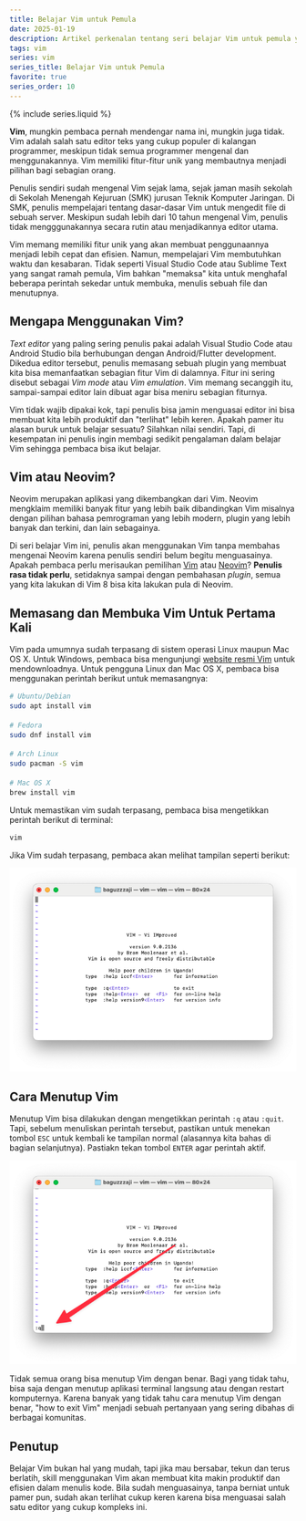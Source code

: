 ```yaml
---
title: Belajar Vim untuk Pemula
date: 2025-01-19
description: Artikel perkenalan tentang seri belajar Vim untuk pemula yang akan mulai membahas cara memasng, membuka dan menutup Vim untuk pertama kali.
tags: vim
series: vim
series_title: Belajar Vim untuk Pemula
favorite: true
series_order: 10
---
```


{% include series.liquid %}

**Vim**, mungkin pembaca pernah mendengar nama ini, mungkin juga tidak. Vim adalah salah satu editor teks yang cukup populer di kalangan programmer, meskipun tidak semua programmer mengenal dan menggunakannya. Vim memiliki fitur-fitur unik yang membautnya menjadi pilihan bagi sebagian orang. 

Penulis sendiri sudah mengenal Vim sejak lama, sejak jaman masih sekolah di Sekolah Menengah Kejuruan (SMK) jurusan Teknik Komputer Jaringan. Di SMK, penulis mempelajari tentang dasar-dasar Vim untuk mengedit file di sebuah server. Meskipun sudah lebih dari 10 tahun mengenal Vim, penulis tidak mengggunakannya secara rutin atau menjadikannya editor utama. 

Vim memang memiliki fitur unik yang akan membuat penggunaannya menjadi lebih cepat dan efisien. Namun, mempelajari Vim membutuhkan waktu dan kesabaran. Tidak seperti Visual Studio Code atau Sublime Text yang sangat ramah pemula, Vim bahkan "memaksa" kita untuk menghafal beberapa perintah sekedar untuk membuka, menulis sebuah file dan menutupnya. 

## Mengapa Menggunakan Vim? 

*Text editor* yang paling sering penulis pakai adalah Visual Studio Code atau Android Studio bila berhubungan dengan Android/Flutter development. Dikedua editor tersebut, penulis memasang sebuah plugin yang membuat kita bisa memanfaatkan sebagian fitur Vim di dalamnya. Fitur ini sering disebut sebagai *Vim mode* atau *Vim emulation*. Vim memang secanggih itu, sampai-sampai editor lain dibuat agar bisa meniru sebagian fiturnya. 

Vim tidak wajib dipakai kok, tapi penulis bisa jamin menguasai editor ini bisa membuat kita lebih produktif dan "terlihat" lebih keren.  Apakah pamer itu alasan buruk untuk belajar sesuatu? Silahkan nilai sendiri. Tapi, di kesempatan ini penulis ingin membagi sedikit pengalaman dalam belajar Vim sehingga pembaca bisa ikut belajar. 

## Vim atau Neovim? 

Neovim merupakan aplikasi yang dikembangkan dari Vim. Neovim mengklaim memiliki banyak fitur yang lebih baik dibandingkan Vim misalnya dengan pilihan bahasa pemrograman yang lebih modern, plugin yang lebih banyak dan terkini, dan lain sebagainya. 

Di seri belajar Vim ini, penulis akan menggunakan Vim tanpa membahas mengenai Neovim karena penulis sendiri belum begitu menguasainya. Apakah pembaca perlu merisaukan pemilihan [Vim](https://www.vim.org/) atau [Neovim](https://neovim.io/)? **Penulis rasa tidak perlu**, setidaknya sampai dengan pembahasan *plugin*, semua yang kita lakukan di Vim 8 bisa kita lakukan pula di Neovim. 

## Memasang dan Membuka Vim Untuk Pertama Kali

Vim pada umumnya sudah terpasang di sistem operasi Linux maupun Mac OS X. Untuk Windows, pembaca bisa mengunjungi [website resmi Vim](https://www.vim.org/) untuk mendownloadnya. Untuk pengguna Linux dan Mac OS X, pembaca bisa menggunakan perintah berikut untuk memasangnya: 

```bash
# Ubuntu/Debian
sudo apt install vim 

# Fedora
sudo dnf install vim

# Arch Linux    
sudo pacman -S vim

# Mac OS X
brew install vim
```

Untuk memastikan vim sudah terpasang, pembaca bisa mengetikkan perintah berikut di terminal: 

```bash
vim
```

Jika Vim sudah terpasang, pembaca akan melihat tampilan seperti berikut: 

![Tampilan Vim](/assets/images/vim/vim.png)

## Cara Menutup Vim

Menutup Vim bisa dilakukan dengan mengetikkan perintah `:q` atau `:quit`. Tapi, sebelum menuliskan perintah tersebut, pastikan untuk menekan tombol `ESC` untuk kembali ke tampilan normal (alasannya kita bahas di bagian selanjutnya). Pastiakn tekan tombol `ENTER` agar perintah aktif. 

![Menutup Vim](/assets/images/vim/vim-quit.png)

Tidak semua orang bisa menutup Vim dengan benar. Bagi yang tidak tahu, bisa saja dengan menutup aplikasi terminal langsung atau dengan restart komputernya. Karena banyak yang tidak tahu cara menutup Vim dengan benar, "how to exit Vim" menjadi sebuah pertanyaan yang sering dibahas di berbagai komunitas. 

## Penutup

Belajar Vim bukan hal yang mudah, tapi jika mau bersabar, tekun dan terus berlatih, skill menggunakan Vim akan membuat kita makin produktif dan efisien dalam menulis kode. Bila sudah menguasainya, tanpa berniat untuk pamer pun, sudah akan terlihat cukup keren karena bisa menguasai salah satu editor yang cukup kompleks ini. 